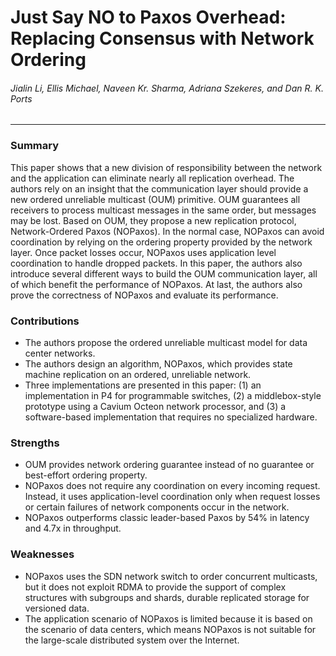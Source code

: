 Just Say NO to Paxos Overhead: Replacing Consensus with Network Ordering
===

###### Jialin Li, Ellis Michael, Naveen Kr. Sharma, Adriana Szekeres, and Dan R. K. Ports

---

### Summary

This paper shows that a new division of responsibility between the network and the application can eliminate nearly all replication overhead. The authors rely on an insight that the communication layer should provide a new ordered unreliable multicast (OUM) primitive. OUM guarantees all receivers to process multicast messages in the same order, but messages may be lost. Based on OUM, they propose a new replication protocol, Network-Ordered Paxos (NOPaxos). In the normal case, NOPaxos can avoid coordination by relying on the ordering property provided by the network layer. Once packet losses occur, NOPaxos uses application level coordination to handle dropped packets. In this paper, the authors also introduce several different ways to build the OUM communication layer, all of which benefit the performance of NOPaxos. At last, the authors also prove the correctness of NOPaxos and evaluate its performance.

### Contributions

- The authors propose the ordered unreliable multicast model for data center networks.
- The authors design an algorithm, NOPaxos, which provides state machine replication on an ordered, unreliable network.
- Three implementations are presented in this paper: (1) an implementation in P4 for programmable switches, (2) a middlebox-style prototype using a Cavium Octeon network processor, and (3) a software-based implementation that requires no specialized hardware.

### Strengths

- OUM provides network ordering guarantee instead of no guarantee or best-effort ordering property.
- NOPaxos does not require any coordination on every incoming request. Instead, it uses application-level coordination only when request losses or certain failures of network components occur in the network.
- NOPaxos outperforms classic leader-based Paxos by 54% in latency and 4.7x in throughput.

### Weaknesses

- NOPaxos uses the SDN network switch to order concurrent multicasts, but it does not exploit RDMA to provide the support of complex structures with subgroups and shards, durable replicated storage for versioned data.
- The application scenario of NOPaxos is limited because it is based on the scenario of data centers, which means NOPaxos is not suitable for the large-scale distributed system over the Internet.
